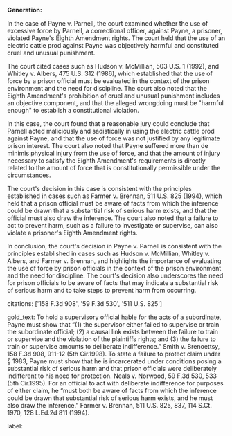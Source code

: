 **Generation:**



In the case of Payne v. Parnell, the court examined whether the use of excessive force by Parnell, a correctional officer, against Payne, a prisoner, violated Payne's Eighth Amendment rights. The court held that the use of an electric cattle prod against Payne was objectively harmful and constituted cruel and unusual punishment.

The court cited cases such as Hudson v. McMillian, 503 U.S. 1 (1992), and Whitley v. Albers, 475 U.S. 312 (1986), which established that the use of force by a prison official must be evaluated in the context of the prison environment and the need for discipline. The court also noted that the Eighth Amendment's prohibition of cruel and unusual punishment includes an objective component, and that the alleged wrongdoing must be "harmful enough" to establish a constitutional violation.

In this case, the court found that a reasonable jury could conclude that Parnell acted maliciously and sadistically in using the electric cattle prod against Payne, and that the use of force was not justified by any legitimate prison interest. The court also noted that Payne suffered more than de minimis physical injury from the use of force, and that the amount of injury necessary to satisfy the Eighth Amendment's requirements is directly related to the amount of force that is constitutionally permissible under the circumstances.

The court's decision in this case is consistent with the principles established in cases such as Farmer v. Brennan, 511 U.S. 825 (1994), which held that a prison official must be aware of facts from which the inference could be drawn that a substantial risk of serious harm exists, and that the official must also draw the inference. The court also noted that a failure to act to prevent harm, such as a failure to investigate or supervise, can also violate a prisoner's Eighth Amendment rights.

In conclusion, the court's decision in Payne v. Parnell is consistent with the principles established in cases such as Hudson v. McMillian, Whitley v. Albers, and Farmer v. Brennan, and highlights the importance of evaluating the use of force by prison officials in the context of the prison environment and the need for discipline. The court's decision also underscores the need for prison officials to be aware of facts that may indicate a substantial risk of serious harm and to take steps to prevent harm from occurring.



citations: ['158 F.3d 908', '59 F.3d 530', '511 U.S. 825']

gold_text: To hold a supervisory official hable for the acts of a subordinate, Payne must show that “(1) the supervisor either failed to supervise or train the subordinate official; (2) a causal link exists between the failure to train or supervise and the violation of the plaintiffs rights; and (3) the failure to train or supervise amounts to deliberate indifference.” Smith v. Brenoettsy, 158 F.3d 908, 911-12 (5th Cir.1998). To state a failure to protect claim under § 1983, Payne must show that he is incarcerated under conditions posing a substantial risk of serious harm and that prison officials were deliberately indifferent to his need for protection. Neals v. Norwood, 59 F.3d 530, 533 (5th Cir.1995). For an official to act with deliberate indifference for purposes of either claim, he “must both be aware of facts from which the inference could be drawn that substantial risk of serious harm exists, and he must also draw the inference.” Farmer v. Brennan, 511 U.S. 825, 837, 114 S.Ct. 1970, 128 L.Ed.2d 811 (1994).

label: 